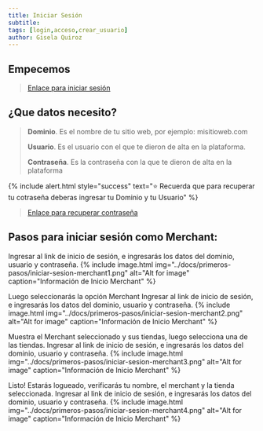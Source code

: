 ```yaml
---
title: Iniciar Sesión
subtitle: 
tags: [login,acceso,crear_usuario]
author: Gisela Quiroz
---
```


## Empecemos

> [Enlace para iniciar sesión](https://sitecentral.ezcentral-tech.ch/login)

## ¿Que datos necesito?

> **Dominio**. Es el nombre de tu sitio web, por ejemplo: misitioweb.com
> 
> **Usuario**. Es el usuario con el que te dieron de alta en la plataforma.
> 
> **Contraseña**. Es la contraseña con la que te dieron de alta en la plataforma

{% include alert.html style="success" text="⭐ Recuerda que para recuperar tu cotraseña deberas ingresar tu Dominio y tu Usuario" %}

> [Enlace para recuperar contraseña](https://sitecentral.ezcentral-tech.ch/password-recovery)

## Pasos para iniciar sesión como Merchant:

Ingresar al link de inicio de sesión, e ingresarás los datos del dominio, usuario y contraseña.
{% include image.html img="../docs/primeros-pasos/iniciar-sesion-merchant1.png" alt="Alt for image" caption="Información de Inicio Merchant" %}

Luego seleccionarás la opción Merchant
Ingresar al link de inicio de sesión, e ingresarás los datos del dominio, usuario y contraseña.
{% include image.html img="../docs/primeros-pasos/iniciar-sesion-merchant2.png" alt="Alt for image" caption="Información de Inicio Merchant" %}

Muestra el Merchant seleccionado y sus tiendas, luego selecciona una de las tiendas. 
Ingresar al link de inicio de sesión, e ingresarás los datos del dominio, usuario y contraseña.
{% include image.html img="../docs/primeros-pasos/iniciar-sesion-merchant3.png" alt="Alt for image" caption="Información de Inicio Merchant" %}

Listo! Estarás logueado, verificarás tu nombre, el merchant y la tienda seleccionada. 
Ingresar al link de inicio de sesión, e ingresarás los datos del dominio, usuario y contraseña.
{% include image.html img="../docs/primeros-pasos/iniciar-sesion-merchant4.png" alt="Alt for image" caption="Información de Inicio Merchant" %}